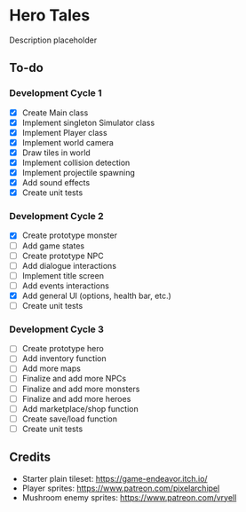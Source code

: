 # Hero Tales
Description placeholder

## To-do
### Development Cycle 1
- [X] Create Main class
- [X] Implement singleton Simulator class
- [X] Implement Player class
- [X] Implement world camera
- [X] Draw tiles in world
- [X] Implement collision detection
- [X] Implement projectile spawning
- [X] Add sound effects
- [X] Create unit tests

### Development Cycle 2
- [X] Create prototype monster
- [ ] Add game states
- [ ] Create prototype NPC
- [ ] Add dialogue interactions
- [ ] Implement title screen
- [ ] Add events interactions
- [X] Add general UI (options, health bar, etc.)
- [ ] Create unit tests

### Development Cycle 3
- [ ] Create prototype hero
- [ ] Add inventory function
- [ ] Add more maps
- [ ] Finalize and add more NPCs
- [ ] Finalize and add more monsters
- [ ] Finalize and add more heroes
- [ ] Add marketplace/shop function
- [ ] Create save/load function
- [ ] Create unit tests

## Credits
- Starter plain tileset: https://game-endeavor.itch.io/
- Player sprites: https://www.patreon.com/pixelarchipel
- Mushroom enemy sprites: https://www.patreon.com/vryell